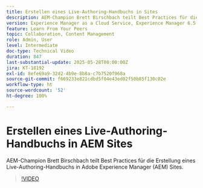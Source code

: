 ```yaml
---
title: Erstellen eines Live-Authoring-Handbuchs in Sites
description: AEM-Champion Brett Birschbach teilt Best Practices für die Erstellung eines Live-Authoring-Handbuchs in Adobe Experience Manager Sites
version: Experience Manager as a Cloud Service, Experience Manager 6.5
feature: Learn From Your Peers
topic: Collaboration, Content Management
role: Admin, User
level: Intermediate
doc-type: Technical Video
duration: 847
last-substantial-update: 2025-05-28T00:00:00Z
jira: KT-18192
exl-id: 8efe69a9-32d2-4b9e-8b8a-c7b7520f968a
source-git-commit: f669233e821cdbd5f04e43ed02f50b85f130c02e
workflow-type: ht
source-wordcount: '52'
ht-degree: 100%

---
```


# Erstellen eines Live-Authoring-Handbuchs in AEM Sites

AEM-Champion Brett Birschbach teilt Best Practices für die Erstellung eines Live-Authoring-Handbuchs in Adobe Experience Manager (AEM) Sites.

>[!VIDEO](https://video.tv.adobe.com/v/3463142/?learn=on&enablevpops&captions=ger)
